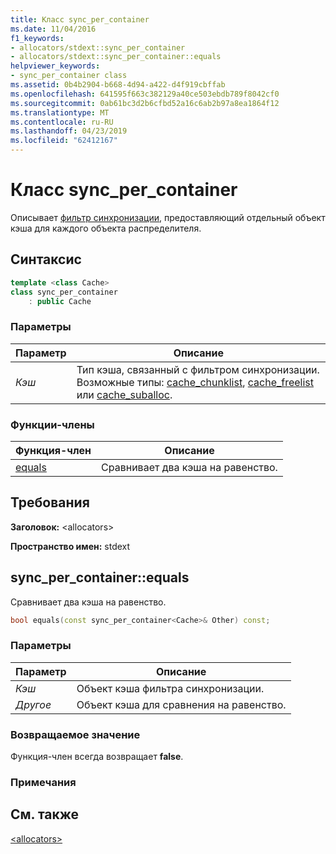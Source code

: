 ```yaml
---
title: Класс sync_per_container
ms.date: 11/04/2016
f1_keywords:
- allocators/stdext::sync_per_container
- allocators/stdext::sync_per_container::equals
helpviewer_keywords:
- sync_per_container class
ms.assetid: 0b4b2904-b668-4d94-a422-d4f919cbffab
ms.openlocfilehash: 641595f663c382129a40ce503ebdb789f8042cf0
ms.sourcegitcommit: 0ab61bc3d2b6cfbd52a16c6ab2b97a8ea1864f12
ms.translationtype: MT
ms.contentlocale: ru-RU
ms.lasthandoff: 04/23/2019
ms.locfileid: "62412167"
---
```

# <a name="syncpercontainer-class"></a>Класс sync_per_container

Описывает [фильтр синхронизации](../standard-library/allocators-header.md), предоставляющий отдельный объект кэша для каждого объекта распределителя.

## <a name="syntax"></a>Синтаксис

```cpp
template <class Cache>
class sync_per_container
    : public Cache
```

### <a name="parameters"></a>Параметры

|Параметр|Описание|
|---------------|-----------------|
|*Кэш*|Тип кэша, связанный с фильтром синхронизации. Возможные типы: [cache_chunklist](../standard-library/cache-chunklist-class.md), [cache_freelist](../standard-library/cache-freelist-class.md) или [cache_suballoc](../standard-library/cache-suballoc-class.md).|

### <a name="member-functions"></a>Функции-члены

|Функция-член|Описание|
|-|-|
|[equals](#equals)|Сравнивает два кэша на равенство.|

## <a name="requirements"></a>Требования

**Заголовок:** \<allocators>

**Пространство имен:** stdext

## <a name="equals"></a>  sync_per_container::equals

Сравнивает два кэша на равенство.

```cpp
bool equals(const sync_per_container<Cache>& Other) const;
```

### <a name="parameters"></a>Параметры

|Параметр|Описание|
|---------------|-----------------|
|*Кэш*|Объект кэша фильтра синхронизации.|
|*Другое*|Объект кэша для сравнения на равенство.|

### <a name="return-value"></a>Возвращаемое значение

Функция-член всегда возвращает **false**.

### <a name="remarks"></a>Примечания

## <a name="see-also"></a>См. также

[\<allocators>](../standard-library/allocators-header.md)<br/>

